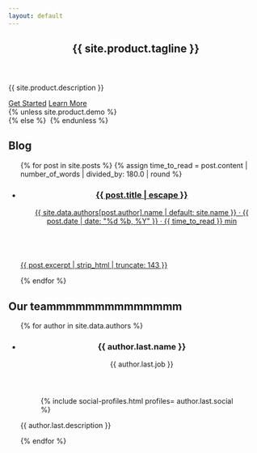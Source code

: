 ```yaml
---
layout: default
---
```

<!-- TODO: REMOVE THE DIV SOUP!! -->
<div class="flex-container flex-container--space-around flex-container--fixed">
    <article class="landing">
        <header class="landing__title">
          <h1>{{ site.product.tagline }}</h1>
        </header>
        <p class="landing__description">
          {{ site.product.description }}
        </p>
        <a class="button landing__start" href="{{ site.product.url }}">Get Started</a>
        <a class="button landing__learn" href="{{ site.product.url }}">Learn More</a>
    </article>
  {% unless site.product.demo %}
    <div id="demo" class="demo"></div>
  {% else %}
    <img src="{{ site.demo }}" alt="">
  {% endunless %}
</div>

<section id="blog">
  <h2 class="h--centered">Blog</h2>
    <ul class="flex-container flex-container--space-around">
      {% for post in site.posts %}
        {% assign time_to_read = post.content | number_of_words | divided_by: 180.0 | round %}
        <li>
          <a href="{{ post.url | relative_url }}">
            <article class="card card--shadow">
              <header class="card__header card__header--padded">
                <h3>{{ post.title | escape }}</h3>
                <span class="card__meta">{{ site.data.authors[post.author].name | default: site.name }} · <time datetime="{{ post.date | date_to_xmlschema }}">{{ post.date | date: "%d %b, %Y" }}</time> · <time datetime="{{ "PT" | append: time_to_read | append: "M" }}">{{ time_to_read }} min</time></span>
              </header>
              <img src="{{ post.image }}" alt="" class="card__image">
              <p class="card__body">{{ post.excerpt | strip_html | truncate: 143 }}</p>
            </article>
          </a>
        </li>
      {% endfor %}
    </ul>
</section>

<section id="team">
  <h2 class="h--centered">Our teammmmmmmmmmmmmm</h2>
  <ul class="flex-container flex-container--space-around">
    {% for author in site.data.authors %}
      <li>
        <article id="{{ author.first }}" class="card card--shadow">
          <header class="card__header">
            <h3>{{ author.last.name }}</h3>
            <p class="card__meta">{{ author.last.job }}</p>
          </header>
          <figure class="card__image">
            <img src="{{ author.last.image }}" alt="">
            <figcaption>
              {% include social-profiles.html profiles= author.last.social %}
            </figcaption>
          </figure>
          <p class="card__body">
            {{ author.last.description }}
          </p>
        </article>
      </li>
    {% endfor %}
  </ul>
</section>
